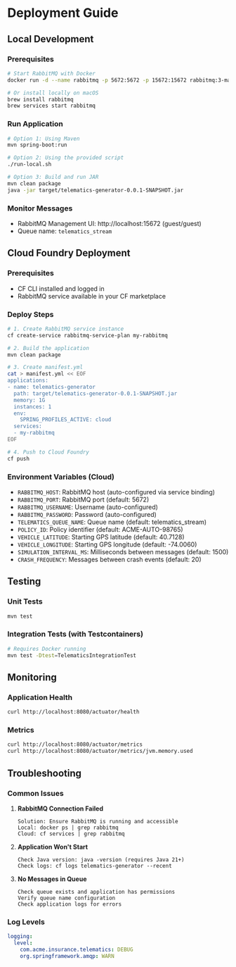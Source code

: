 # Deployment Guide

## Local Development

### Prerequisites
```bash
# Start RabbitMQ with Docker
docker run -d --name rabbitmq -p 5672:5672 -p 15672:15672 rabbitmq:3-management

# Or install locally on macOS
brew install rabbitmq
brew services start rabbitmq
```

### Run Application
```bash
# Option 1: Using Maven
mvn spring-boot:run

# Option 2: Using the provided script
./run-local.sh

# Option 3: Build and run JAR
mvn clean package
java -jar target/telematics-generator-0.0.1-SNAPSHOT.jar
```

### Monitor Messages
- RabbitMQ Management UI: http://localhost:15672 (guest/guest)
- Queue name: `telematics_stream`

## Cloud Foundry Deployment

### Prerequisites
- CF CLI installed and logged in
- RabbitMQ service available in your CF marketplace

### Deploy Steps
```bash
# 1. Create RabbitMQ service instance
cf create-service rabbitmq-service-plan my-rabbitmq

# 2. Build the application
mvn clean package

# 3. Create manifest.yml
cat > manifest.yml << EOF
applications:
- name: telematics-generator
  path: target/telematics-generator-0.0.1-SNAPSHOT.jar
  memory: 1G
  instances: 1
  env:
    SPRING_PROFILES_ACTIVE: cloud
  services:
  - my-rabbitmq
EOF

# 4. Push to Cloud Foundry
cf push
```

### Environment Variables (Cloud)
- `RABBITMQ_HOST`: RabbitMQ host (auto-configured via service binding)
- `RABBITMQ_PORT`: RabbitMQ port (default: 5672)
- `RABBITMQ_USERNAME`: Username (auto-configured)
- `RABBITMQ_PASSWORD`: Password (auto-configured)
- `TELEMATICS_QUEUE_NAME`: Queue name (default: telematics_stream)
- `POLICY_ID`: Policy identifier (default: ACME-AUTO-98765)
- `VEHICLE_LATITUDE`: Starting GPS latitude (default: 40.7128)
- `VEHICLE_LONGITUDE`: Starting GPS longitude (default: -74.0060)
- `SIMULATION_INTERVAL_MS`: Milliseconds between messages (default: 1500)
- `CRASH_FREQUENCY`: Messages between crash events (default: 20)

## Testing

### Unit Tests
```bash
mvn test
```

### Integration Tests (with Testcontainers)
```bash
# Requires Docker running
mvn test -Dtest=TelematicsIntegrationTest
```

## Monitoring

### Application Health
```bash
curl http://localhost:8080/actuator/health
```

### Metrics
```bash
curl http://localhost:8080/actuator/metrics
curl http://localhost:8080/actuator/metrics/jvm.memory.used
```

## Troubleshooting

### Common Issues

1. **RabbitMQ Connection Failed**
   ```
   Solution: Ensure RabbitMQ is running and accessible
   Local: docker ps | grep rabbitmq
   Cloud: cf services | grep rabbitmq
   ```

2. **Application Won't Start**
   ```
   Check Java version: java -version (requires Java 21+)
   Check logs: cf logs telematics-generator --recent
   ```

3. **No Messages in Queue**
   ```
   Check queue exists and application has permissions
   Verify queue name configuration
   Check application logs for errors
   ```

### Log Levels
```yaml
logging:
  level:
    com.acme.insurance.telematics: DEBUG
    org.springframework.amqp: WARN
```